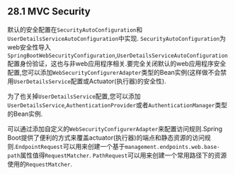 ## 28.1 MVC Security
默认的安全配置在`SecurityAutoConfiguration`和`UserDetailsServiceAutoConfiguration`中实现.
`SecurityAutoConfiguration`为web安全性导入`SpringBootWebSecurityConfiguration`,`UserDetailsServiceAutoConfiguration`配置身份验证，这也与非web应用程序相关.要完全关闭默认的web应用程序安全配置,您可以添加`WebSecurityConfigurerAdapter`类型的Bean实例(这样做不会禁用`UserDetailsService`配置或Actuator(执行器)的安全性).

为了也关掉`UserDetailsService`配置,您可以添加`UserDetailsService`,`AuthenticationProvider`或者`AuthenticationManager`类型的Bean实例.

可以通过添加自定义的`WebSecurityConfigurerAdapter`来配置访问规则.Spring Boot提供了便利的方式来覆盖actuator(执行器)的端点和静态资源的访问规则.`EndpointRequest`可以用来创建一个基于`management.endpoints.web.base-path`属性值得`RequestMatcher`.
`PathRequest`可以用来创建一个常用路径下的资源使用的`RequestMatcher`.